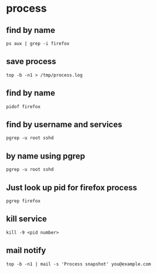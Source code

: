 # process

## find by name
````
ps aux | grep -i firefox
````
## save process
````
top -b -n1 > /tmp/process.log
````
## find by name
````
pidof firefox
````
## find by username and services
````
pgrep -u root sshd
````

## by name using pgrep
````
pgrep -u root sshd
````

## Just look up pid for firefox process
````
pgrep firefox
````

## kill service 

````
kill -9 <pid number>
````

## mail notify

````
top -b -n1 | mail -s 'Process snapshot' you@example.com
````

